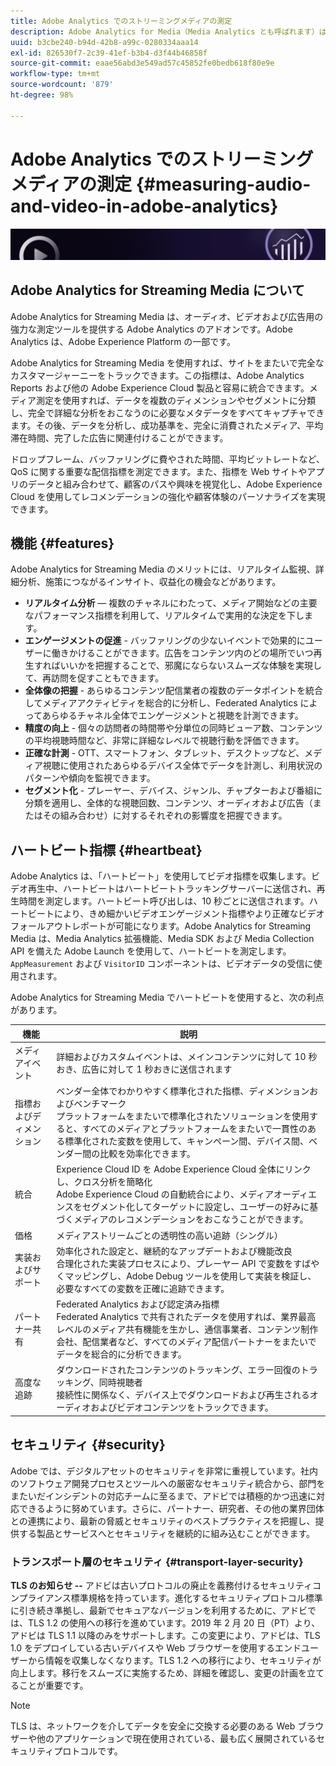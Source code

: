 ```yaml
---
title: Adobe Analytics でのストリーミングメディアの測定
description: Adobe Analytics for Media（Media Analytics とも呼ばれます）は、クライアントに対してコンテンツ、オーディオおよび広告を対象とした堅牢なメディア測定を実現します。
uuid: b3cbe240-b94d-42b8-a99c-0280334aaa14
exl-id: 826530f7-2c39-41ef-b3b4-d3f44b46858f
source-git-commit: eaae56abd3e549ad57c45852fe0bedb618f80e9e
workflow-type: tm+mt
source-wordcount: '879'
ht-degree: 98%

---
```


# Adobe Analytics でのストリーミングメディアの測定 {#measuring-audio-and-video-in-adobe-analytics}

![バナー](./assets/media_analytics_banner.png)

## Adobe Analytics for Streaming Media について

Adobe Analytics for Streaming Media は、オーディオ、ビデオおよび広告用の強力な測定ツールを提供する Adobe Analytics のアドオンです。Adobe Analytics は、Adobe Experience Platform の一部です。

Adobe Analytics for Streaming Media を使用すれば、サイトをまたいで完全なカスタマージャーニーをトラックできます。この指標は、Adobe Analytics Reports および他の Adobe Experience Cloud 製品と容易に統合できます。メディア測定を使用すれば、データを複数のディメンションやセグメントに分類し、完全で詳細な分析をおこなうのに必要なメタデータをすべてキャプチャできます。その後、データを分析し、成功基準を、完全に消費されたメディア、平均滞在時間、完了した広告に関連付けることができます。

ドロップフレーム、バッファリングに費やされた時間、平均ビットレートなど、QoS に関する重要な配信指標を測定できます。また、指標を Web サイトやアプリのデータと組み合わせて、顧客のパスや興味を視覚化し、Adobe Experience Cloud を使用してレコメンデーションの強化や顧客体験のパーソナライズを実現できます。

## 機能 {#features}

Adobe Analytics for Streaming Media のメリットには、リアルタイム監視、詳細分析、施策につながるインサイト、収益化の機会などがあります。
* **リアルタイム分析** — 複数のチャネルにわたって、メディア開始などの主要なパフォーマンス指標を利用して、リアルタイムで実用的な決定を下します。
* **エンゲージメントの促進** - バッファリングの少ないイベントで効果的にユーザーに働きかけることができます。広告をコンテンツ内のどの場所でいつ再生すればいいかを把握することで、邪魔にならないスムーズな体験を実現して、再訪問を促すこともできます。
* **全体像の把握** - あらゆるコンテンツ配信業者の複数のデータポイントを統合してメディアアクティビティを総合的に分析し、Federated Analytics によってあらゆるチャネル全体でエンゲージメントと視聴を計測できます。
* **精度の向上** - 個々の訪問者の時間帯や分単位の同時ビューア数、コンテンツの平均視聴時間など、非常に詳細なレベルで視聴行動を評価できます。
* **正確な計測** - OTT、スマートフォン、タブレット、デスクトップなど、メディア視聴に使用されたあらゆるデバイス全体でデータを計測し、利用状況のパターンや傾向を監視できます。
* **セグメント化** - プレーヤー、デバイス、ジャンル、チャプターおよび番組に分類を適用し、全体的な視聴回数、コンテンツ、オーディオおよび広告（またはその組み合わせ）に対するそれぞれの影響度を把握できます。

## ハートビート指標 {#heartbeat}

Adobe Analytics は、「ハートビート」を使用してビデオ指標を収集します。ビデオ再生中、ハートビートはハートビートトラッキングサーバーに送信され、再生時間を測定します。ハートビート呼び出しは、10 秒ごとに送信されます。ハートビートにより、きめ細かいビデオエンゲージメント指標やより正確なビデオフォールアウトレポートが可能になります。Adobe Analytics for Streaming Media は、Media Analytics 拡張機能、Media SDK および Media Collection API を備えた Adobe Launch を使用して、ハートビートを測定します。`AppMeasurement` および `VisitorID` コンポーネントは、ビデオデータの受信に使用されます。

Adobe Analytics for Streaming Media でハートビートを使用すると、次の利点があります。

| 機能 | 説明 |
|----------------------------|-----------------------------------------------------------------------------------------------------------------------------------------------------------------------------------------------------------------------------------------------------------------------------------------------|
| メディアイベント | 詳細およびカスタムイベントは、メインコンテンツに対して 10 秒おき、広告に対して 1 秒おきに送信されます |
| 指標およびディメンション | ベンダー全体でわかりやすく標準化された指標、ディメンションおよびベンチマーク<br>プラットフォームをまたいで標準化されたソリューションを使用すると、すべてのメディアとプラットフォームをまたいで一貫性のある標準化された変数を使用して、キャンペーン間、デバイス間、ベンダー間の比較を効率化できます。 |
| 統合 | Experience Cloud ID を Adobe Experience Cloud 全体にリンクし、クロス分析を簡略化<br>Adobe Experience Cloud の自動統合により、メディアオーディエンスをセグメント化してターゲットに設定し、ユーザーの好みに基づくメディアのレコメンデーションをおこなうことができます。 |
| 価格  | メディアストリームごとの透明性の高い追跡（シングル） |
| 実装およびサポート | 効率化された設定と、継続的なアップデートおよび機能改良<br>合理化された実装プロセスにより、プレーヤー API で変数をすばやくマッピングし、Adobe Debug ツールを使用して実装を検証し、必要なすべての変数を正確に追跡できます。 |
| パートナー共有 | Federated Analytics および認定済み指標<br>Federated Analytics で共有されたデータを使用すれば、業界最高レベルのメディア共有機能を生かし、通信事業者、コンテンツ制作会社、配信業者など、すべてのメディア配信パートナーをまたいでデータを総合的に分析できます。 |
| 高度な追跡 | ダウンロードされたコンテンツのトラッキング、エラー回復のトラッキング、同時視聴者<br>接続性に関係なく、デバイス上でダウンロードおよび再生されるオーディオおよびビデオコンテンツをトラックできます。 |



## セキュリティ {#security}

Adobe では、デジタルアセットのセキュリティを非常に重視しています。社内のソフトウェア開発プロセスとツールへの厳密なセキュリティ統合から、部門をまたいだインシデントの対応チームに至るまで、アドビでは積極的かつ迅速に対応できるように努めています。さらに、パートナー、研究者、その他の業界団体との連携により、最新の脅威とセキュリティのベストプラクティスを把握し、提供する製品とサービスへとセキュリティを継続的に組み込むことができます。


### トランスポート層のセキュリティ {#transport-layer-security}

**TLS のお知らせ --** アドビは古いプロトコルの廃止を義務付けるセキュリティコンプライアンス標準規格を持っています。進化するセキュリティプロトコル標準に引き続き準拠し、最新でセキュアなバージョンを利用するために、アドビでは、TLS 1.2 の使用への移行を進めています。2019 年 2 月 20 日（PT）より、アドビは TLS 1.1 以降のみをサポートします。この変更により、アドビは、TLS 1.0 をデプロイしている古いデバイスや Web ブラウザーを使用するエンドユーザーから情報を収集しなくなります。TLS 1.2 への移行により、セキュリティが向上します。移行をスムーズに実施するため、詳細を確認し、変更の計画を立てることが重要です。

>[!NOTE]
>
>TLS は、ネットワークを介してデータを安全に交換する必要のある Web ブラウザーや他のアプリケーションで現在使用されている、最も広く展開されているセキュリティプロトコルです。
